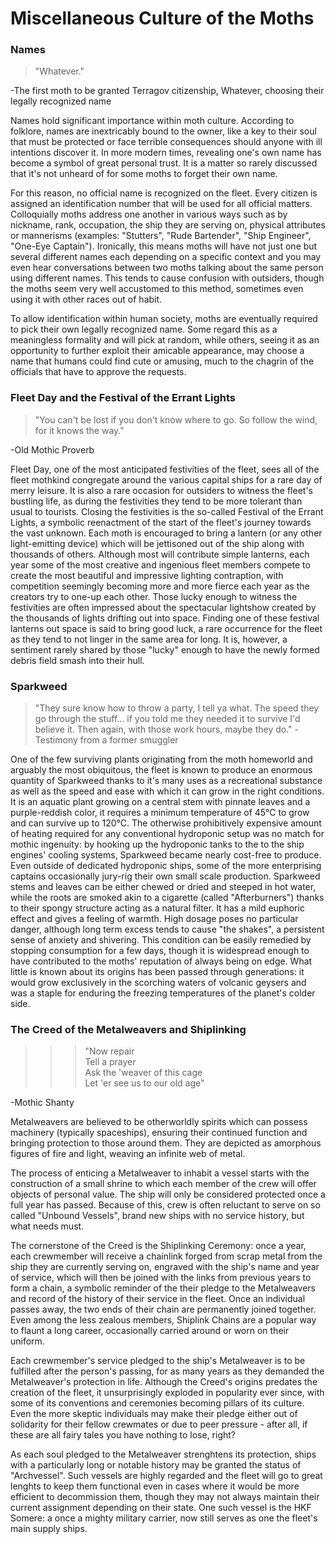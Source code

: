 # Miscellaneous Culture of the Moths

### Names

>"Whatever."
 
-The first moth to be granted Terragov citizenship, Whatever, choosing their legally recognized name

Names hold significant importance within moth culture. According to folklore, names are inextricably bound to the owner, like a key to their soul that must be protected or face terrible consequences should anyone with ill intentions discover it. In more modern times, revealing one's own name has become a symbol of great personal trust. It is a matter so rarely discussed that it's not unheard of for some moths to forget their own name.

For this reason, no official name is recognized on the fleet. Every citizen is assigned an identification number that will be used for all official matters. Colloquially moths address one another in various ways such as by nickname, rank, occupation, the ship they are serving on, physical attributes or mannerisms (examples: "Stutters", "Rude Bartender", "Ship Engineer", "One-Eye Captain"). Ironically, this means moths will have not just one but several different names each depending on a specific context and you may even hear conversations between two moths talking about the same person using different names. This tends to cause confusion with outsiders, though the moths seem very well accustomed to this method, sometimes even using it with other races out of habit.

To allow identification within human society, moths are eventually required to pick their own legally recognized name. Some regard this as a meaningless formality and will pick at random, while others, seeing it as an opportunity to further exploit their amicable appearance, may choose a name that humans could find cute or amusing, much to the chagrin of the officials that have to approve the requests.

### Fleet Day and the Festival of the Errant Lights

>"You can't be lost if you don't know where to go. So follow the wind, for it knows the way."
 
-Old Mothic Proverb

Fleet Day, one of the most anticipated festivities of the fleet, sees all of the fleet mothkind congregate around the various capital ships for a rare day of merry leisure. It is also a rare occasion for outsiders to witness the fleet's bustling life, as during the festivities they tend to be more tolerant than usual to tourists.
Closing the festivities is the so-called Festival of the Errant Lights, a symbolic reenactment of the start of the fleet's journey towards the vast unknown. Each moth is encouraged to bring a lantern (or any other light-emitting device) which will be jettisoned out of the ship along with thousands of others. 
Although most will contribute simple lanterns, each year some of the most creative and ingenious fleet members compete to create the most beautiful and impressive lighting contraption, with competition seemingly becoming more and more fierce each year as the creators try to one-up each other.
Those lucky enough to witness the festivities are often impressed about the spectacular lightshow created by the thousands of lights drifting out into space.
Finding one of these festival lanterns out space is said to bring good luck, a rare occurrence for the fleet as they tend to not linger in the same area for long. It is, however, a sentiment rarely shared by those "lucky" enough to have the newly formed debris field smash into their hull.

### Sparkweed

>"They sure know how to throw a party, I tell ya what. The speed they go through the stuff... if you told me they needed it to survive I'd believe it. Then again, with those work hours, maybe they do."
-Testimony from a former smuggler

One of the few surviving plants originating from the moth homeworld and arguably the most obiquitous, the fleet is known to produce an enormous quantity of Sparkweed thanks to it's many uses as a recreational substance as well as the speed and ease with which it can grow in the right conditions.
It is an aquatic plant growing on a central stem with pinnate leaves and a purple-reddish color, it requires a minimum temperature of 45°C to grow and can survive up to 120°C.
The otherwise prohibitively expensive amount of heating required for any conventional hydroponic setup was no match for mothic ingenuity: by hooking up the hydroponic tanks to the to the ship engines' cooling systems, Sparkweed became nearly cost-free to produce. Even outside of dedicated hydroponic ships, some of the more enterprising captains occasionally jury-rig their own small scale production.
Sparkweed stems and leaves can be either chewed or dried and steeped in hot water, while the roots are smoked akin to a cigarette (called "Afterburners") thanks to their spongy structure acting as a natural filter.
It has a mild euphoric effect and gives a feeling of warmth. High dosage poses no particular danger, although long term excess tends to cause "the shakes", a persistent sense of anxiety and shivering. This condition can be easily remedied by stopping consumption for a few days, though it is widespread enough to have contributed to the moths' reputation of always being on edge.
What little is known about its origins has been passed through generations: it would grow exclusively in the scorching waters of volcanic geysers and was a staple for enduring the freezing temperatures of the planet's colder side.

### The Creed of the Metalweavers and Shiplinking

>>>"Now repair  
Tell a prayer  
Ask the 'weaver of this cage  
Let 'er see us to our old age"
>>>

-Mothic Shanty

Metalweavers are believed to be otherworldly spirits which can possess machinery (typically spaceships), ensuring their continued function and bringing protection to those around them. They are depicted as amorphous figures of fire and light, weaving an infinite web of metal. 

The process of enticing a Metalweaver to inhabit a vessel starts with the construction of a small shrine to which each member of the crew will offer objects of personal value. The ship will only be considered protected once a full year has passed. Because of this, crew is often reluctant to serve on so called "Unbound Vessels", brand new ships with no service history, but what needs must.

The cornerstone of the Creed is the Shiplinking Ceremony: once a year, each crewmember will receive a chainlink forged from scrap metal from the ship they are currently serving on, engraved with the ship's name and year of service, which will then be joined with the links from previous years to form a chain, a symbolic reminder of the  their pledge to the Metalweavers and record of the history of their service in the fleet. Once an individual passes away, the two ends of their chain are permanently joined together.
Even among the less zealous members, Shiplink Chains are a popular way to flaunt a long career, occasionally carried around or worn on their uniform.

Each crewmember's service pledged to the ship's Metalweaver is to be fulfilled after the person's passing, for as many years as they demanded the Metalweaver's protection in life. Although the Creed's origins predates the creation of the fleet, it unsurprisingly exploded in popularity ever since, with some of its conventions and ceremonies becoming pillars of its culture. Even the more skeptic individuals may make their pledge either out of solidarity for their fellow crewmates or due to peer pressure - after all, if these are all fairy tales you have nothing to lose, right?

As each soul pledged to the Metalweaver strenghtens its protection, ships with a particularly long or notable history may be granted the status of "Archvessel". Such vessels are highly regarded and the fleet will go to great lenghts to keep them functional even in cases where it would be more efficient to decommission them, though they may not always maintain their current assignment depending on their state. One such vessel is the HKF Somere: a once a mighty military carrier, now still serves as one the fleet's main supply ships.

